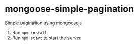 # mongoose-simple-pagination
Simple pagination using mongoosejs

1. Run ```npm install```
2. Run ```npm start``` to start the server

